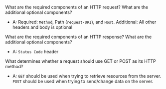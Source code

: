 What are the required components of an HTTP request? What are the additional optional components?

- A: Required: `Method`, Path (`request-URI`), and `Host`. Additional: All other headers and body is optional

What are the required components of an HTTP response? What are the additional optional components?

- A: `Status Code` header

What determines whether a request should use GET or POST as its HTTP method?
- A: `GET` should be used when trying to retrieve resources from the server. `POST` should be used when trying to send/change data on the server.
